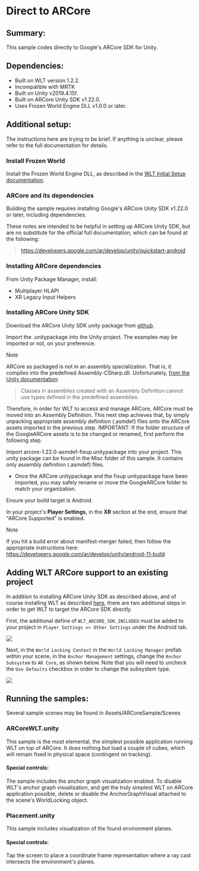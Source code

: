 # Direct to ARCore

## Summary:

This sample codes directly to Google's ARCore SDK for Unity.

## Dependencies:
* Built on WLT version 1.2.2.
* Incompatible with MRTK
* Built on Unity v2019.4.15f.
* Built on ARCore Unity SDK v1.22.0.
* Uses Frozen World Engine DLL v1.0.0 or later.

## Additional setup:

The instructions here are trying to be brief. If anything is unclear, please refer to the full documentation for details.

### Install Frozen World

Install the Frozen World Engine DLL, as described in the [WLT Initial Setup documentation](https://microsoft.github.io/MixedReality-WorldLockingTools-Unity/DocGen/Documentation/HowTos/InitialSetup.html#frozenworld-engine-installation).

### ARCore and its dependencies

Building the sample requires installing Google's ARCore Unity SDK v1.22.0 or later, including dependencies.

These notes are intended to be helpful in setting up ARCore Unity SDK, but are no substitute for the official full documentation, which can be found at the following:

> https://developers.google.com/ar/develop/unity/quickstart-android

### Installing ARCore dependencies

From Unity Package Manager, install:

* Multiplayer HLAPI
* XR Legacy Input Helpers

### Installing ARCore Unity SDK

Download the ARCore Unity SDK unity package from [github](https://github.com/google-ar/arcore-unity-sdk/releases).

Import the .unitypackage into the Unity project. The examples may be imported or not, on your preference.

> [!NOTE]
> ARCore as packaged is not in an assembly specialization. That is, it compiles into the predefined Assembly-CSharp.dll. Unfortunately, [from the Unity documentation](https://docs.unity3d.com/Manual/ScriptCompilationAssemblyDefinitionFiles.html):
>> Classes in assemblies created with an Assembly Definition cannot use types defined in the predefined assemblies.
>
> Therefore, in order for WLT to access and manage ARCore, ARCore must be moved into an Assembly Definition.
> This next step achieves that, by simply unpacking appropriate assembly definition (.asmdef) files onto the ARCore assets imported in the previous step.
> IMPORTANT: If the folder structure of the GoogleARCore assets is to be changed or renamed, first perform the following step.
 
Import arcore-1.22.0-asmdef-fixup.unitypackage into your project. This unity package can be found in the Misc folder of this sample. It contains only assembly definition (.asmdef) files.

* Once the ARCore unitypackage and the fixup unitypackage have been imported, you may safely rename or move the GoogleARCore folder to match your organization.

Ensure your build target is Android.

In your project's **Player Settings**, in the **XR** section at the end, ensure that "ARCore Supported" is enabled.

> [!NOTE] 
> If you hit a build error about manifest-merger failed, then follow the appropriate instructions here: https://developers.google.com/ar/develop/unity/android-11-build

## Adding WLT ARCore support to an existing project

In addition to installing ARCore Unity SDK as described above, and of course installing WLT as described [here](), there are two additional steps in order to get WLT to target the ARCore SDK directly.

First, the additional define of `WLT_ARCORE_SDK_INCLUDED` must be added to your project in `Player Settings => Other Settings` under the Android tab. 

<img src="~/DocGen/Images/ARCore/ARCoreDefine.PNG">

Next, in the `World Locking Context` in the `World Locking Manager` prefab within your scene, in the `Anchor Management` settings, change the `Anchor Subsystem` to `AR Core`, as shown below. Note that you will need to uncheck the `Use Defaults` checkbox in order to change the subsystem type.

<img src="~/DocGen/Images/ARCore/ARCoreSubsystem.PNG">

## Running the samples:

Several sample scenes may be found in Assets/ARCoreSample/Scenes

### ARCoreWLT.unity

This sample is the most elemental, the simplest possible application running WLT on top of ARCore. It does nothing but load a couple of cubes, which will remain fixed in physical space (contingent on tracking). 

#### Special controls:

The sample includes the anchor graph visualization enabled. To disable WLT's anchor graph visualization, and get the truly simplest WLT on ARCore application possible, delete or disable the AnchorGraphVisual attached to the scene's WorldLocking object.

### Placement.unity

This sample includes visualization of the found environment planes. 

#### Special controls:

Tap the screen to place a coordinate frame representation where a ray cast intersects the environment's planes.
